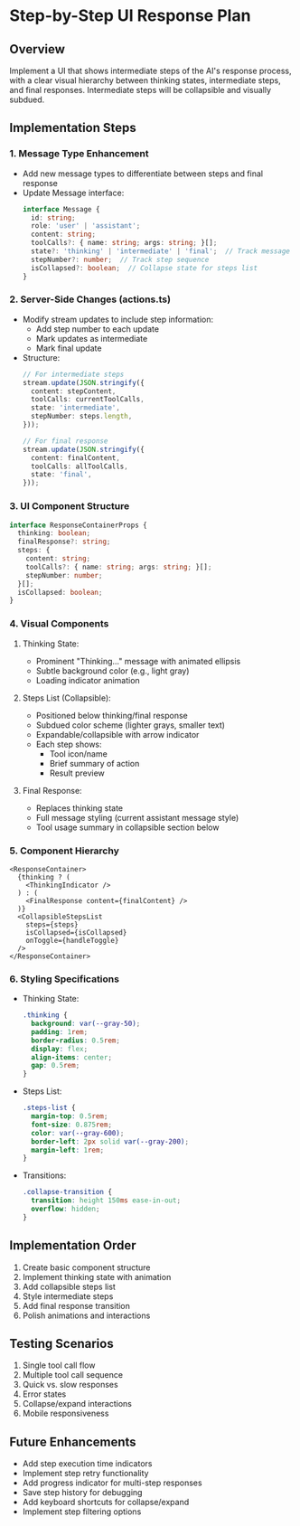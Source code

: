 # Step-by-Step UI Response Plan

## Overview
Implement a UI that shows intermediate steps of the AI's response process, with a clear visual hierarchy between thinking states, intermediate steps, and final responses. Intermediate steps will be collapsible and visually subdued.

## Implementation Steps

### 1. Message Type Enhancement
- Add new message types to differentiate between steps and final response
- Update Message interface:
  ```typescript
  interface Message {
    id: string;
    role: 'user' | 'assistant';
    content: string;
    toolCalls?: { name: string; args: string; }[];
    state?: 'thinking' | 'intermediate' | 'final';  // Track message state
    stepNumber?: number;  // Track step sequence
    isCollapsed?: boolean;  // Collapse state for steps list
  }
  ```

### 2. Server-Side Changes (actions.ts)
- Modify stream updates to include step information:
  - Add step number to each update
  - Mark updates as intermediate
  - Mark final update
- Structure:
  ```typescript
  // For intermediate steps
  stream.update(JSON.stringify({
    content: stepContent,
    toolCalls: currentToolCalls,
    state: 'intermediate',
    stepNumber: steps.length,
  }));

  // For final response
  stream.update(JSON.stringify({
    content: finalContent,
    toolCalls: allToolCalls,
    state: 'final',
  }));
  ```

### 3. UI Component Structure
```typescript
interface ResponseContainerProps {
  thinking: boolean;
  finalResponse?: string;
  steps: {
    content: string;
    toolCalls?: { name: string; args: string; }[];
    stepNumber: number;
  }[];
  isCollapsed: boolean;
}
```

### 4. Visual Components
1. Thinking State:
   - Prominent "Thinking..." message with animated ellipsis
   - Subtle background color (e.g., light gray)
   - Loading indicator animation

2. Steps List (Collapsible):
   - Positioned below thinking/final response
   - Subdued color scheme (lighter grays, smaller text)
   - Expandable/collapsible with arrow indicator
   - Each step shows:
     - Tool icon/name
     - Brief summary of action
     - Result preview

3. Final Response:
   - Replaces thinking state
   - Full message styling (current assistant message style)
   - Tool usage summary in collapsible section below

### 5. Component Hierarchy
```tsx
<ResponseContainer>
  {thinking ? (
    <ThinkingIndicator />
  ) : (
    <FinalResponse content={finalContent} />
  )}
  <CollapsibleStepsList
    steps={steps}
    isCollapsed={isCollapsed}
    onToggle={handleToggle}
  />
</ResponseContainer>
```

### 6. Styling Specifications
- Thinking State:
  ```css
  .thinking {
    background: var(--gray-50);
    padding: 1rem;
    border-radius: 0.5rem;
    display: flex;
    align-items: center;
    gap: 0.5rem;
  }
  ```

- Steps List:
  ```css
  .steps-list {
    margin-top: 0.5rem;
    font-size: 0.875rem;
    color: var(--gray-600);
    border-left: 2px solid var(--gray-200);
    margin-left: 1rem;
  }
  ```

- Transitions:
  ```css
  .collapse-transition {
    transition: height 150ms ease-in-out;
    overflow: hidden;
  }
  ```

## Implementation Order
1. Create basic component structure
2. Implement thinking state with animation
3. Add collapsible steps list
4. Style intermediate steps
5. Add final response transition
6. Polish animations and interactions

## Testing Scenarios
1. Single tool call flow
2. Multiple tool call sequence
3. Quick vs. slow responses
4. Error states
5. Collapse/expand interactions
6. Mobile responsiveness

## Future Enhancements
- Add step execution time indicators
- Implement step retry functionality
- Add progress indicator for multi-step responses
- Save step history for debugging
- Add keyboard shortcuts for collapse/expand
- Implement step filtering options 